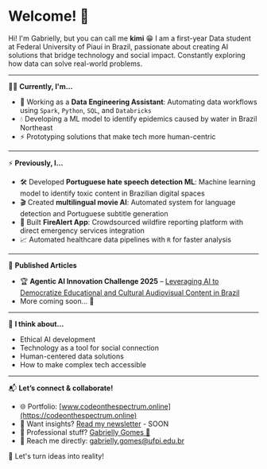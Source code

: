 # Welcome! 👋  

Hi! I'm Gabrielly, but you can call me **kimi** 😁 I am a first-year Data student at Federal University of Piauí in Brazil, passionate about creating AI solutions that bridge technology and social impact. Constantly exploring how data can solve real-world problems.

---

👩‍💻 **Currently, I'm...**  
- 💼 Working as a **Data Engineering Assistant**: Automating data workflows using `Spark`, `Python`, `SQL`, and `Databricks`
- 💧 Developing a ML model to identify epidemics caused by water in Brazil Northeast
- ⚡ Prototyping solutions that make tech more human-centric  

---

⚡ **Previously, I...**  
- 🛠️ Developed **Portuguese hate speech detection ML**: Machine learning model to identify toxic content in Brazilian digital spaces
- 🎬 Created **multilingual movie AI**: Automated system for language detection and Portuguese subtitle generation  
- 🚨 Built **FireAlert App**: Crowdsourced wildfire reporting platform with direct emergency services integration  
- 📈 Automated healthcare data pipelines with `R` for faster analysis

---

📝 **Published Articles**  
- 🏆 **Agentic AI Innovation Challenge 2025** – [Leveraging AI to Democratize Educational and Cultural Audiovisual Content in Brazil](https://app.readytensor.ai/publications/leveraging-ai-to-democratize-educational-and-cultural-audiovisual-content-in-brazil-fgMYzppOwsdM)  
- More coming soon... 🚀  

---

🤔 **I think about...**  
- Ethical AI development  
- Technology as a tool for social connection  
- Human-centered data solutions  
- How to make complex tech accessible  

---

📬 **Let’s connect & collaborate!**  
- 🌐 Portfolio: [www.codeonthespectrum.online](https://codeonthespectrum.online)  
- 💌 Want insights? [Read my newsletter](https://substack.com/@codeonthespectrum/posts) - SOON
- 💼 Professional stuff? [Gabrielly Gomes 🧩](https://br.linkedin.com/in/gabrielly-gomes-ml?trk=profile-badge)  
- 📧 Reach me directly: [gabrielly.gomes@ufpi.edu.br](mailto:gabrielly.gomes@ufpi.edu.br)  

🚀 Let's turn ideas into reality!  
